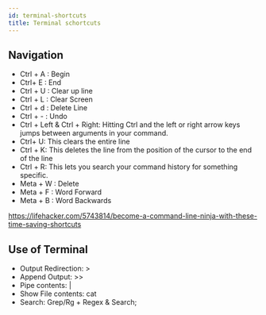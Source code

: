 ```yaml
---
id: terminal-shortcuts
title: Terminal schortcuts
---
```


## Navigation

* Ctrl + A : Begin
* Ctrl+ E : End
* Ctrl + U : Clear up line
* Ctrl + L : Clear Screen
* Ctrl + d : Delete Line
* Ctrl + - : Undo
* Ctrl + Left & Ctrl + Right: Hitting Ctrl and the left or right arrow keys jumps between arguments in your command.
* Ctrl+ U: This clears the entire line
* Ctrl + K: This deletes the line from the position of the cursor to the end of the line
* Ctrl + R: This lets you search your command history for something specific.
* Meta + W : Delete
* Meta + F : Word Forward
* Meta + B : Word Backwards

<https://lifehacker.com/5743814/become-a-command-line-ninja-with-these-time-saving-shortcuts>

## Use of Terminal

* Output Redirection: >
* Append Output: >>
* Pipe contents: |
* Show File contents: cat
* Search: Grep/Rg + Regex & Search;
